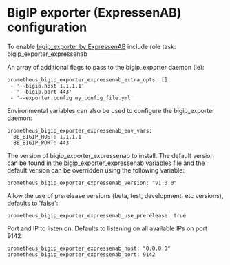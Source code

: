 # BigIP exporter (ExpressenAB) configuration

To enable [bigip_exporter by ExpressenAB](https://github.com/ExpressenAB/bigip_exporter) include role task: bigip_exporter_expressenab

An array of additional flags to pass to the bigip_exporter daemon (ie):

    prometheus_bigip_exporter_expressenab_extra_opts: []
     - '--bigip.host 1.1.1.1'
     - '--bigip.port 443'
     - '--exporter.config my_config_file.yml'

Environmental variables can also be used to configure the bigip_exporter daemon:

    prometheus_bigip_exporter_expressenab_env_vars:
      BE_BIGIP_HOST: 1.1.1.1
      BE_BIGIP_PORT: 443

The version of bigip_exporter_expressenab to install. The default version can be found in the [bigip_exporter_expressenab variables file](../vars/software/bigip_exporter_expressenab.yml) and the default version can be overridden using the following variable:

    prometheus_bigip_exporter_expressenab_version: "v1.0.0"

Allow the use of prerelease versions (beta, test, development, etc versions), defaults to 'false':

    prometheus_bigip_exporter_expressenab_use_prerelease: true

Port and IP to listen on. Defaults to listening on all available IPs on port 9142:

    prometheus_bigip_exporter_expressenab_host: "0.0.0.0"
    prometheus_bigip_exporter_expressenab_port: 9142
